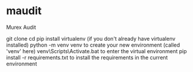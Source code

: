 # maudit
Murex Audit




git clone <repo>
cd <repo>
pip install virtualenv    (if you don't already have virtualenv installed)
python -m venv venv       to create your new environment (called 'venv' here)
venv\Scripts\Activate.bat to enter the virtual environment
pip install -r requirements.txt to install the requirements in the current environment
